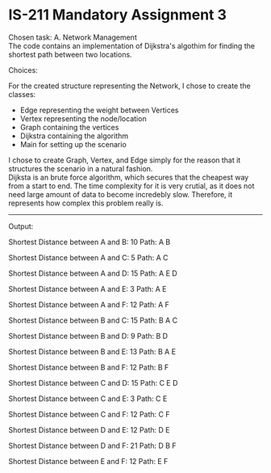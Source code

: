 # IS-211 Mandatory Assignment 3

Chosen task: A. Network Management  
The code contains an implementation of Dijkstra's algothim for finding the shortest path between two locations. 

Choices:

For the created structure representing the Network, I chose to create the classes:  
* Edge representing the weight between Vertices
* Vertex representing the node/location
* Graph containing the vertices
* Dijkstra containing the algorithm
* Main for setting up the scenario

I chose to create Graph, Vertex, and Edge simply for the reason that it structures the scenario in a natural fashion.  
Dijksta is an brute force algorithm, which secures that the cheapest way from a start to end. The time complexity for it is very crutial, as it does not need large amount of data to become incredebly slow. Therefore, it represents how complex this problem really is.

--------------------------------------------------------------------------------------------------------------------------------------------------

Output:

Shortest Distance between A and B:
10
Path:
A
B

Shortest Distance between A and C:
5
Path:
A
C

Shortest Distance between A and D:
15
Path:
A
E
D

Shortest Distance between A and E:
3
Path:
A
E

Shortest Distance between A and F:
12
Path:
A
F

Shortest Distance between B and C:
15
Path:
B
A
C

Shortest Distance between B and D:
9
Path:
B
D

Shortest Distance between B and E:
13
Path:
B
A
E

Shortest Distance between B and F:
12
Path:
B
F

Shortest Distance between C and D:
15
Path:
C
E
D

Shortest Distance between C and E:
3
Path:
C
E

Shortest Distance between C and F:
12
Path:
C
F

Shortest Distance between D and E:
12
Path:
D
E

Shortest Distance between D and F:
21
Path:
D
B
F

Shortest Distance between E and F:
12
Path:
E
F
